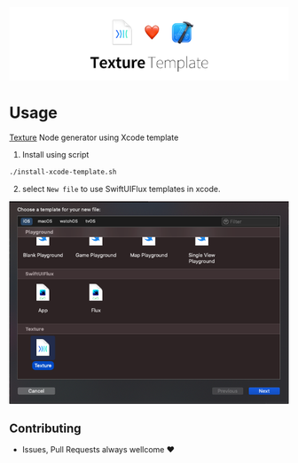 <p align="center">
    <img src="./.github/images/main.png">
</p>

# Usage 
[Texture](https://github.com/TextureGroup/Texture) Node generator using Xcode template


1. Install using script 
```bash
./install-xcode-template.sh
```

2. select `New file` to use SwiftUIFlux templates in xcode.

![](./.github/images/usage.png)


 ## Contributing 
 - Issues, Pull Requests always wellcome ❤️

